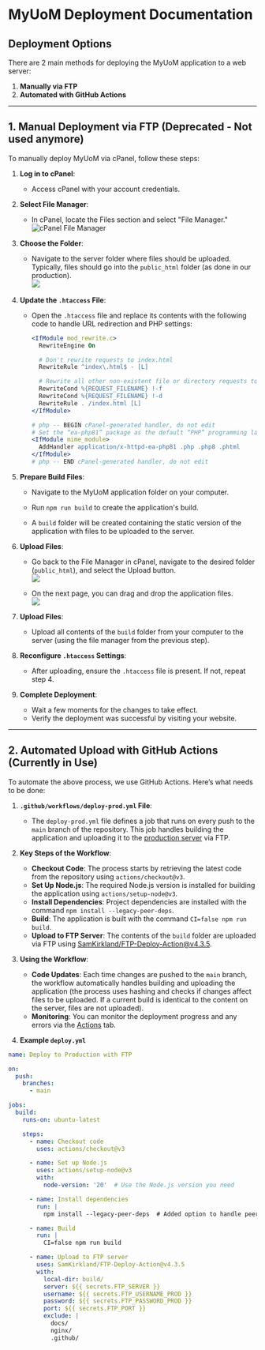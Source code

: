 # MyUoM Deployment Documentation

## Deployment Options

There are 2 main methods for deploying the MyUoM application to a web server:

1. **Manually via FTP**
2. **Automated with GitHub Actions**

---

## 1. Manual Deployment via FTP (Deprecated - Not used anymore)

To manually deploy MyUoM via cPanel, follow these steps:

1. **Log in to cPanel**:
   - Access cPanel with your account credentials.

2. **Select File Manager**:
   - In cPanel, locate the Files section and select "File Manager." \
     ![cPanel File Manager](https://encrypted-tbn0.gstatic.com/images?q=tbn:ANd9GcQbV9Ir31txIZubJkKdW65MU380OBFJooGEAg&s)

3. **Choose the Folder**:
   - Navigate to the server folder where files should be uploaded. Typically, files should go into the `public_html` folder (as done in our production). \
     ![](https://support.getspace.ie/img/filemanager-sidebar.gif)

4. **Update the `.htaccess` File**:
   - Open the `.htaccess` file and replace its contents with the following code to handle URL redirection and PHP settings:

     ```apache
     <IfModule mod_rewrite.c>
       RewriteEngine On

       # Don't rewrite requests to index.html
       RewriteRule ^index\.html$ - [L]

       # Rewrite all other non-existent file or directory requests to index.html
       RewriteCond %{REQUEST_FILENAME} !-f
       RewriteCond %{REQUEST_FILENAME} !-d
       RewriteRule . /index.html [L]
     </IfModule>

     # php -- BEGIN cPanel-generated handler, do not edit
     # Set the “ea-php81” package as the default “PHP” programming language.
     <IfModule mime_module>
       AddHandler application/x-httpd-ea-php81 .php .php8 .phtml
     </IfModule>
     # php -- END cPanel-generated handler, do not edit
     ```

5. **Prepare Build Files**:
   - Navigate to the MyUoM application folder on your computer.

   - Run `npm run build` to create the application's build.

   - A `build` folder will be created containing the static version of the application with files to be uploaded to the server.

6. **Upload Files**:
   - Go back to the File Manager in cPanel, navigate to the desired folder (`public_html`), and select the Upload button. \
     ![](https://support.getspace.ie/img/upload-icon-filemanager.gif)
     
   - On the next page, you can drag and drop the application files. \
     ![](https://i.ytimg.com/vi/eEpaOaj-ewg/hq720.jpg?sqp=-oaymwEhCK4FEIIDSFryq4qpAxMIARUAAAAAGAElAADIQj0AgKJD&rs=AOn4CLAhwyGQYCVi2NJHW5S8lZpr1VeVjA)

7. **Upload Files**:
   - Upload all contents of the `build` folder from your computer to the server (using the file manager from the previous step).

8. **Reconfigure `.htaccess` Settings**:
   - After uploading, ensure the `.htaccess` file is present. If not, repeat step 4.

9. **Complete Deployment**:
   - Wait a few moments for the changes to take effect.
   - Verify the deployment was successful by visiting your website.

---

## 2. Automated Upload with GitHub Actions (Currently in Use)

To automate the above process, we use GitHub Actions. Here’s what needs to be done:

1. **`.github/workflows/deploy-prod.yml` File**:
   - The `deploy-prod.yml` file defines a job that runs on every push to the `main` branch of the repository. This job handles building the application and uploading it to the [production server](https://my.uom.gr) via FTP.

2. **Key Steps of the Workflow**:
   - **Checkout Code**: The process starts by retrieving the latest code from the repository using `actions/checkout@v3`.
   - **Set Up Node.js**: The required Node.js version is installed for building the application using `actions/setup-node@v3`.
   - **Install Dependencies**: Project dependencies are installed with the command `npm install --legacy-peer-deps`.
   - **Build**: The application is built with the command `CI=false npm run build`.
   - **Upload to FTP Server**: The contents of the `build` folder are uploaded via FTP using [SamKirkland/FTP-Deploy-Action@v4.3.5](https://www.github.com/SamKirkland/FTP-Deploy-Action).

3. **Using the Workflow**:
   - **Code Updates**: Each time changes are pushed to the `main` branch, the workflow automatically handles building and uploading the application (the process uses hashing and checks if changes affect files to be uploaded. If a current build is identical to the content on the server, files are not uploaded).
   - **Monitoring**: You can monitor the deployment progress and any errors via the [Actions](https://github.com/open-source-uom/myuom/actions) tab.

5. **Example `deploy.yml`**
```yaml
name: Deploy to Production with FTP

on:
  push:
    branches:
      - main

jobs:
  build:
    runs-on: ubuntu-latest

    steps:
      - name: Checkout code
        uses: actions/checkout@v3

      - name: Set up Node.js
        uses: actions/setup-node@v3
        with:
          node-version: '20'  # Use the Node.js version you need

      - name: Install dependencies
        run: |
          npm install --legacy-peer-deps  # Added option to handle peer dependency issues

      - name: Build
        run: |
          CI=false npm run build

      - name: Upload to FTP server
        uses: SamKirkland/FTP-Deploy-Action@v4.3.5
        with:
          local-dir: build/
          server: ${{ secrets.FTP_SERVER }}
          username: ${{ secrets.FTP_USERNAME_PROD }}
          password: ${{ secrets.FTP_PASSWORD_PROD }}
          port: ${{ secrets.FTP_PORT }}  
          exclude: |
            docs/
            nginx/
            .github/
```
